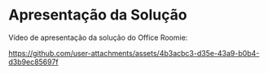 # Apresentação da Solução

Vídeo de apresentação da solução do Office Roomie:

https://github.com/user-attachments/assets/4b3acbc3-d35e-43a9-b0b4-d3b9ec85697f


